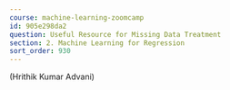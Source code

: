 ```yaml
---
course: machine-learning-zoomcamp
id: 905e298da2
question: Useful Resource for Missing Data Treatment
section: 2. Machine Learning for Regression
sort_order: 930
---
```


(Hrithik Kumar Advani)

